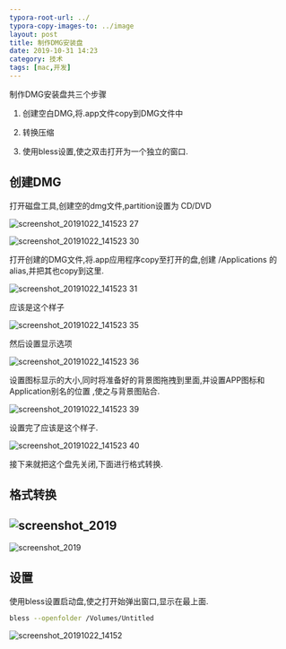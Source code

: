 ```yaml
---
typora-root-url: ../
typora-copy-images-to: ../image
layout: post
title: 制作DMG安装盘
date: 2019-10-31 14:23
category: 技术
tags: [mac,开发]
---
```




制作DMG安装盘共三个步骤

1. 创建空白DMG,将.app文件copy到DMG文件中

2. 转换压缩
3. 使用bless设置,使之双击打开为一个独立的窗口.



## 创建DMG

打开磁盘工具,创建空的dmg文件,partition设置为 CD/DVD

![screenshot_20191022_141523 27](/image/screenshot_2019_1031_0435_01.png)



![screenshot_20191022_141523 30](/image/screenshot_2019_1031_0435_28.png)

打开创建的DMG文件,将.app应用程序copy至打开的盘,创建 /Applications 的alias,并把其也copy到这里.



![screenshot_20191022_141523 31](/image/screenshot_2019_1031_0435_43.png)

应该是这个样子

![screenshot_20191022_141523 35](/image/screenshot_2019_1031_0435_57.png)

然后设置显示选项



![screenshot_20191022_141523 36](/image/screenshot_2019_1031_0436_10.png)

设置图标显示的大小,同时将准备好的背景图拖拽到里面,并设置APP图标和Application别名的位置 ,使之与背景图贴合.

![screenshot_20191022_141523 39](/image/screenshot_2019_1031_0436_23.png)

设置完了应该是这个样子.

![screenshot_20191022_141523 40](/image/screenshot_2019_1031_0436_37.png)

接下来就把这个盘先关闭,下面进行格式转换.



## 格式转换



## 						![screenshot_2019](/image/screenshot_2019-2505059.png)

![screenshot_2019](/image/screenshot_20191022_141.png)

## 设置

使用bless设置启动盘,使之打开始弹出窗口,显示在最上面.

```sh
bless --openfolder /Volumes/Untitled
```

![screenshot_20191022_14152](/image/screenshot_20191022_14152.png)